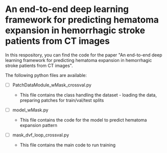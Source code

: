 # An end-to-end deep learning framework for predicting hematoma expansion in hemorrhagic stroke patients from CT images

In this respository, you can find the code for the paper "An end-to-end deep learning framework for predicting hematoma expansion in hemorrhagic stroke patients from CT images".

The following python files are available:

- [ ] PatchDataModule_wMask_crossval.py
  - This file contains the class handling the dataset - loading the data, preparing patches for train/val/test splits

- [ ] model_wMask.py
  - This file contains the code for the model to predict hematoma expansion pattern
      
- [ ] mask_dvf_loop_crossval.py
  - This file contains the main code to run training
